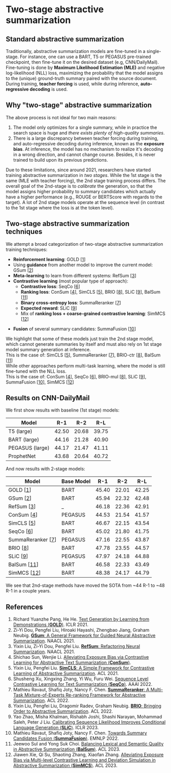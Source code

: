# Two-stage abstractive summarization

## Standard abstractive summarization
Traditionally, abstractive summarization models are fine-tuned in a single-stage. For instance, one can use a BART, T5 or PEGASUS pre-trained checkpoint, then fine-tune it on the desired dataset (e.g, CNN/DailyMail). Fine-tuning is done by **Maximum Likelihood Estimation (MLE)** and negative log-likelihood (NLL) loss, maximizing the probability that the model assigns to the (unique) ground-truth summary paired with the source document. During training, **teacher forcing** is used, while during inference, **auto-regressive decoding** is used. 

## Why "two-stage" abstractive summarization 
The above process is not ideal for two main reasons:
1. The model only optimizes for a single summary, while in practice the search space is huge and *there exists plenty of high-quality summaries*.
2. There is a large discrepancy between teacher forcing during training, and auto-regressive decoding during inference, known as the **exposure bias**. At inference, the model has no mechanism to realize it's decoding in a wrong direction, and cannot change course. Besides, it is never trained to build upon its previous predictions.

Due to these limitations, since around 2021, researchers have started training abstractive summarization in *two stages*. While the 1st stage is the same (MLE with teacher forcing), the 2nd stage training process differs. The overall goal of the 2nd-stage is to *calibrate* the generation, so that the model assigns higher probability to summary candidates which actually have a higher performance (e.g., ROUGE or BERTScore with regards to the target). A lot of 2nd stage models operate at the sequence level (in contrast to the 1st stage where the loss is at the token level). 

## Two-stage abstractive summarization techniques
We attempt a broad categorization of two-stage abstractive summarization training techniques:
- **Reinforcement learning**: GOLD [[1](#1)]
- Using **guidance** from another model to improve the current model: GSum [[2](#2)]
- **Meta-learning** to learn from different systems: RefSum [[3](#3)]
- **Contrastive learning** (most popular type of approach):
  - **Contrastive loss**: SeqCo [[6](#6)]
  - **Ranking loss**: ConSum [[4](#4)], SimCLS [[5](#5)], BRIO [[8](#8)], SLiC [[9](#9)], BalSum [[11](#11)]
  - **Binary cross-entropy loss**: SummaReranker [[7](#7)]
  - **Expected reward**: SLiC [[9](#9)]
  - Mix of **ranking loss + coarse-grained contrastive learning**: SimMCS [[12](#12)]
* **Fusion** of several summary candidates: SummaFusion [[10](#10)]

We highlight that some of these models just train the 2nd stage model, which cannot generate summaries by itself and must also rely on 1st stage model summary generation at inference.  
This is the case of: SimCLS [[5](#5)], SummaReranker [[7](#7)], BRIO-ctr [[8](#8)], BalSum [[11](#11)]  
While other approaches perform multi-task learning, where the model is still fine-tuned with the NLL loss.  
This is the case of: ConSum [[4](#4)], SeqCo [[6](#6)], BRIO-mul [[8](#8)], SLiC [[9](#9)], SummaFusion [[10](#10)], SimMCS [[12](#12)]

## Results on CNN-DailyMail

We first show results with baseline (1st stage) models:

| **Model**       | **R-1** | **R-2** | **R-L** |
|-----------------|---------|---------|---------|
| T5 (large)      | 42.50   | 20.68   | 39.75   |
| BART (large)    | 44.16   | 21.28   | 40.90   |
| PEGASUS (large) | 44.17   | 21.47   | 41.11   |
| ProphetNet      | 43.68   | 20.64   | 40.72   |

And now results with 2-stage models:

| **Model**                | **Base Model** | **R-1** | **R-2** | **R-L** |
|--------------------------|----------------|---------|---------|---------|
| GOLD [[1](#1)]           | BART           | 45.40   | 22.01   | 42.25   |
| GSum [[2](#2)]           | BART           | 45.94   | 22.32   | 42.48   |
| RefSum [[3](#3)]         | _              | 46.18   | 22.36   | 42.91   |
| ConSum [[4](#4)]         | PEGASUS        | 44.53   | 21.54   | 41.57   |
| SimCLS [[5](#5)]         | BART           | 46.67   | 22.15   | 43.54   |
| SeqCo [[6](#6)]          | BART           | 45.02   | 21.80   | 41.75   |
| SummaReranker [[7](#7)]  | PEGASUS        | 47.16   | 22.55   | 43.87   |
| BRIO [[8](#8)]           | BART           | 47.78   | 23.55   | 44.57   |
| SLiC [[9](#9)]           | PEGASUS        | 47.97   | 24.18   | 44.88   |
| BalSum [[11](#11)]       | BART           | 46.58   | 22.33   | 43.49   |
| SimMCS [[12](#12)]       | BART           | 48.38   | 24.17   | 44.79   |

We see that 2nd-stage methods have moved the SOTA from ~44 R-1 to ~48 R-1 in a couple years.


## References
1. <a id="1"></a> Richard Yuanzhe Pang, He He. [Text Generation by Learning from Demonstrations (**GOLD**)](https://arxiv.org/pdf/2009.07839.pdf). ICLR 2021.
2. <a id="1"></a> Zi-Yi Dou, Pengfei Liu, Hiroaki Hayashi, Zhengbao Jiang, Graham Neubig. [**GSum**: A General Framework for Guided Neural Abstractive Summarization](https://arxiv.org/pdf/2010.08014.pdf). NAACL 2021.  
3. <a id="2"></a> Yixin Liu, Zi-Yi Dou, Pengfei Liu. [**RefSum**: Refactoring Neural Summarization](https://arxiv.org/pdf/2104.07210.pdf). NAACL 2021.  
4. <a id="3"></a> Shichao Sun, Wenjie Li. [Alleviating Exposure Bias via Contrastive Learning for Abstractive Text Summarization (**ConSum**)](https://arxiv.org/pdf/2108.11846.pdf).
5. <a id="4"></a> Yixin Liu, Pengfei Liu. [**SimCLS**: A Simple Framework for Contrastive Learning of Abstractive Summarization](https://arxiv.org/pdf/2106.01890.pdf). ACL 2021.
6. <a id="5"></a> Shusheng Xu, Xingxing Zhang, Yi Wu, Furu Wei. [Sequence Level Contrastive Learning for Text Summarization (**SeqCo**)](https://arxiv.org/pdf/2109.03481.pdf). AAAI 2022.
7. <a id="6"></a> Mathieu Ravaut, Shafiq Joty, Nancy F. Chen. [**SummaReranker**: A Multi-Task Mixture-of-Experts Re-ranking Framework for Abstractive Summarization](https://arxiv.org/pdf/2203.06569.pdf). ACL 2022.  
8. <a id="7"></a> Yixin Liu, Pengfei Liu, Dragomir Radev, Graham Neubig. [**BRIO**: Bringing Order to Abstractive Summarization](https://arxiv.org/pdf/2203.16804.pdf). ACL 2022.
9. <a id="8"></a> Yao Zhao, Misha Khalman, Rishabh Joshi, Shashi Narayan, Mohammad Saleh, Peter J Liu. [Calibrating Sequence Likelihood Improves Conditional Language Generation (**SLiC**)](https://arxiv.org/pdf/2210.00045.pdf). ICLR 2023.
10. <a id="9"></a> Mathieu Ravaut, Shafiq Joty, Nancy F. Chen. [Towards Summary Candidates Fusion (**SummaFusion**)](https://arxiv.org/abs/2210.08779). EMNLP 2022.
11. <a id="10"></a> Jeewoo Sul and Yong Suk Choi. [Balancing Lexical and Semantic Quality in Abstractive Summarization (**BalSum**)](https://arxiv.org/pdf/2305.09898.pdf). ACL 2023.
12. <a id="11"></a> Jiawen Xie, Qi Su, Shaoting Zhang, Xiaofan Zhang. [Alleviating Exposure Bias via Multi-level Contrastive Learning and Deviation Simulation in Abstractive Summarization (**SimMCS**)](https://aclanthology.org/2023.findings-acl.617.pdf). ACL 2023.
